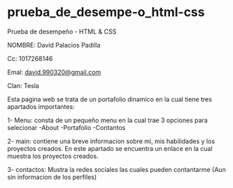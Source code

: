 # prueba_de_desempe-o_html-css

Prueba de desempeño - HTML & CSS

NOMBRE: David Palacios Padilla

Cc: 1017268146

Emal: david.990320@gmail.com 

Clan: Tesla

Esta pagina web se trata de un portafolio dinamico en la cual tiene tres apartados importantes:

1- Menu: consta de un pequeño menu en la cual trae 3 opciones para selecionar
  -About
  -Portafolio
  -Contantos

2- main: contiene una breve informacion sobre mi, mis habilidades y los proyectos creados.
  En este apartado se encuentra un enlace en la cual muestra los proyectos creados.

3- contactos: Mustra la redes sociales las cuales pueden contantarme (Aun sin informacion de los perfiles)
